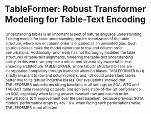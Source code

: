 ---
title: "TableFormer: Robust Transformer Modeling for Table-Text Encoding"
link: https://arxiv.org/abs/2203.00274
authors: "Yang et al."
venue: "ACL"
year: 2022
abstract: "Understanding tables is an important aspect of natural language understanding. Existing models for table understanding require linearization of the table structure, where row or column order is encoded as an unwanted bias. Such spurious biases make the model vulnerable to row and column order perturbations. Additionally, prior work has not thoroughly modeled the table structures or table-text alignments, hindering the table-text understanding ability. In this work, we propose a robust and structurally aware table-text encoding architecture TABLEFORMER, where tabular structural biases are incorporated completely through learnable attention biases. TABLEFORMER is (1) strictly invariant to row and column orders, and, (2) could understand tables better due to its tabular inductive biases. Our evaluations showed that TABLEFORMER outperforms strong baselines in all settings on SQA, WTQ and TABFACT table reasoning datasets, and achieves state-of-the-art performance on SQA, especially when facing answer-invariant row and column order perturbations (6% improvement over the best baseline), because previous SOTA models’ performance drops by 4% - 6% when facing such perturbations while TABLEFORMER is not affected."
---